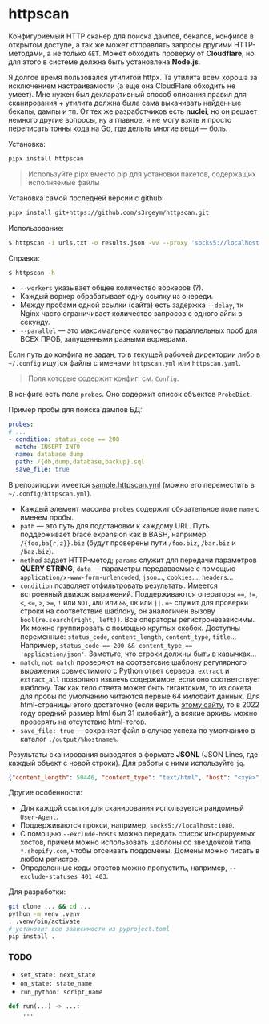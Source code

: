 # httpscan

Конфигуриемый HTTP сканер для поиска дампов, бекапов, конфигов в открытом доступе, а так же может отправлять запросы другими HTTP-методами, а не только `GET`. Может обходить проверку от **Cloudflare**, но для этого в системе должна быть установлена **Node.js**.

Я долгое время пользовался утилитой httpx. Та утилита всем хороша за исключением настраивамости (а еще она CloudFlare обходить не умеет). Мне нужен был декларативный способ описания правил для сканирования + утилита должна была сама выкачивать найденные бекапы, дампы и тп. От тех же разработчиков есть **nuclei**, но он решает немного другие вопросы, ну а главное, я не могу взять и просто переписать тонны кода на Go, где дельть многие вещи — боль.

Установка:

```bash
pipx install httpscan
```

> Используйте pipx вместо pip для установки пакетов, содержащих исполняемые файлы

Установка самой последней версии с github:

```bash
pipx install git+https://github.com/s3rgeym/httpscan.git
```

Использование:

```bash
$ httpscan -i urls.txt -o results.json -vv --proxy 'socks5://localhost:1080'
```

Справка:

```bash
$ httpscan -h
```

* `--workers` указывает общее количество воркеров (?).
*  Каждый воркер обрабатывает одну ссылку из очереди.
*  Между пробами одной ссылки (сайта) есть задержка `--delay`, тк Nginx часто ограничивает количество запросов с одного айпи в секунду.
*  `--parallel` — это максимальное количество параллельных проб для ВСЕХ ПРОБ, запущенными разными воркерами.

Если путь до конфига не задан, то в текущей рабочей директории либо в `~/.config` ищутся файлы с именами `httpscan.yml` или `httpscan.yaml`.

> Поля которые содержит конфиг: см. `Config`.

В конфиге есть поле `probes`. Оно содержит список объектов `ProbeDict`.

Пример пробы для поиска дампов БД:

```yaml
probes:
# ...
- condition: status_code == 200
  match: INSERT INTO
  name: database dump
  path: /{db,dump,database,backup}.sql
  save_file: true
```

В репозитории имеется [sample.httpscan.yml](./sample.httpscan.yml) (можно его переместить в `~/.config/httpscan.yml`).

* Каждый элемент массива `probes` содержит обязательное поле `name` с именем пробы.
* `path` — это путь для подстановки к каждому URL. Путь поддерживает brace expansion как в BASH, например, `/{foo,ba{r,z}}.biz` (будут проверены пути `/foo.biz`, `/bar.biz` и `/baz.biz`).
* `method` задает HTTP-метод; `params` служит для передачи параметров **QUERY STRING**, `data` — параметры передаваемые с помощью `application/x-www-form-urlencoded`, `json`..., `cookies`..., `headers`...
* `condition` позволяет отфильтровать результаты. Имеется встроенный движок выражений. Поддерживаются операторы `==`, `!=`, `<`, `<=`, `>`, `>=`, `!` или `NOT`, `AND` или `&&`, `OR` или `||`. `=~` служит для проверки строки на соответствие шаблону, он аналогичен вызову `bool(re.search(right, left))`. Все операторы регистронезависимы. Их можно группировать с помощью круглых скобок. Доступны переменные: `status_code`, `content_length`, `content_type`, `title`... Например, `status_code == 200 && content_type == 'application/json'`. Заметьте, что строки должны быть в кавычках...
* `match`, `not_match` проверяют на соответсвие шаблону регулярного выражения совместимого с Python ответ сервера. `extract` и `extract_all` позволяют извлечь содержимое, если оно соответствует шаблону. Так как тело ответа может быть гигантским, то из сокета для пробы по умолчанию читаются первые 64 килобайт данных. Для html-страницы этого достаточно (если верить [этому сайту](https://almanac.httparchive.org/en/2022/page-weight), то в 2022 году средний размер html был 31 килобайт), а всякие архивы можно проверять на отсутствие html-тегов.
* `save_file: true` ­— сохраняет файл в случае успеха по умолчанию в каталог `./output/%hostname%`.

Результаты сканирования выводятся в формате **JSONL** (JSON Lines, где каждый объект с новой строки). Для работы с ними используйте `jq`.

```json
{"content_length": 50446, "content_type": "text/html", "host": "<хуй>", "http_version": "1.1", "input": "https://<хуй>", "port": 443, "probe_name": "phpinfo", "response_headers": {"Connection": "close", "Content-Length": "50446", "Content-Type": "text/html", "Date": "Mon, 15 Jul 2024 04:40:47 GMT", "Server": "Apache", "X-Hostname": "heidegger"}, "status_code": 200, "status_reason": "OK", "url": "https://<хуй>/phpinfo.php"}
```

Другие особенности:

* Для каждой ссылки для сканирования используется рандомный `User-Agent`.
* Поддерживаются прокси, например, `socks5://localhost:1080`.
* С помощью `--exclude-hosts` можно передать список игнорируемых хостов, причем можно использовать шаблоны со звездочкой типа `*.shopify.com`, чтобы отсеивать поддомены. Домены можно писать в любом регистре.
* Определенные коды ответов можно пропустить, например, `--exclude-statuses 401 403`.

Для разработки:

```bash
git clone ... && cd ...
python -m venv .venv
. .venv/bin/activate
# установит все зависимости из pyproject.toml
pip install .
```

### TODO

* `set_state: next_state`
* `on_state: state_name`
* `run_python: script_name`

```python
def run(...) -> ...:
    ...
```
